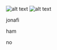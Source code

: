 ![alt text](https://img.shields.io/github/languages/top/jonafi/ham "Top Language Used")
  ![alt text](https://img.shields.io/github/license/jonafi/ham.svg "License")

  jonafi

  ham

  no
  
 